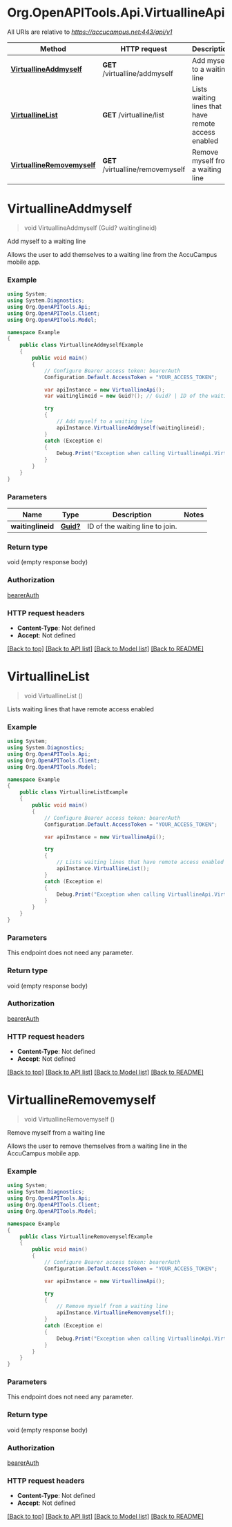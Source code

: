 # Org.OpenAPITools.Api.VirtuallineApi

All URIs are relative to *https://accucampus.net:443/api/v1*

Method | HTTP request | Description
------------- | ------------- | -------------
[**VirtuallineAddmyself**](VirtuallineApi.md#virtuallineaddmyself) | **GET** /virtualline/addmyself | Add myself to a waiting line
[**VirtuallineList**](VirtuallineApi.md#virtuallinelist) | **GET** /virtualline/list | Lists waiting lines that have remote access enabled
[**VirtuallineRemovemyself**](VirtuallineApi.md#virtuallineremovemyself) | **GET** /virtualline/removemyself | Remove myself from a waiting line


<a name="virtuallineaddmyself"></a>
# **VirtuallineAddmyself**
> void VirtuallineAddmyself (Guid? waitinglineid)

Add myself to a waiting line

Allows the user to add themselves to a waiting line from the AccuCampus mobile app.

### Example
```csharp
using System;
using System.Diagnostics;
using Org.OpenAPITools.Api;
using Org.OpenAPITools.Client;
using Org.OpenAPITools.Model;

namespace Example
{
    public class VirtuallineAddmyselfExample
    {
        public void main()
        {
            // Configure Bearer access token: bearerAuth
            Configuration.Default.AccessToken = "YOUR_ACCESS_TOKEN";

            var apiInstance = new VirtuallineApi();
            var waitinglineid = new Guid?(); // Guid? | ID of the waiting line to join.

            try
            {
                // Add myself to a waiting line
                apiInstance.VirtuallineAddmyself(waitinglineid);
            }
            catch (Exception e)
            {
                Debug.Print("Exception when calling VirtuallineApi.VirtuallineAddmyself: " + e.Message );
            }
        }
    }
}
```

### Parameters

Name | Type | Description  | Notes
------------- | ------------- | ------------- | -------------
 **waitinglineid** | [**Guid?**](.md)| ID of the waiting line to join. | 

### Return type

void (empty response body)

### Authorization

[bearerAuth](../README.md#bearerAuth)

### HTTP request headers

 - **Content-Type**: Not defined
 - **Accept**: Not defined

[[Back to top]](#) [[Back to API list]](../README.md#documentation-for-api-endpoints) [[Back to Model list]](../README.md#documentation-for-models) [[Back to README]](../README.md)

<a name="virtuallinelist"></a>
# **VirtuallineList**
> void VirtuallineList ()

Lists waiting lines that have remote access enabled

### Example
```csharp
using System;
using System.Diagnostics;
using Org.OpenAPITools.Api;
using Org.OpenAPITools.Client;
using Org.OpenAPITools.Model;

namespace Example
{
    public class VirtuallineListExample
    {
        public void main()
        {
            // Configure Bearer access token: bearerAuth
            Configuration.Default.AccessToken = "YOUR_ACCESS_TOKEN";

            var apiInstance = new VirtuallineApi();

            try
            {
                // Lists waiting lines that have remote access enabled
                apiInstance.VirtuallineList();
            }
            catch (Exception e)
            {
                Debug.Print("Exception when calling VirtuallineApi.VirtuallineList: " + e.Message );
            }
        }
    }
}
```

### Parameters
This endpoint does not need any parameter.

### Return type

void (empty response body)

### Authorization

[bearerAuth](../README.md#bearerAuth)

### HTTP request headers

 - **Content-Type**: Not defined
 - **Accept**: Not defined

[[Back to top]](#) [[Back to API list]](../README.md#documentation-for-api-endpoints) [[Back to Model list]](../README.md#documentation-for-models) [[Back to README]](../README.md)

<a name="virtuallineremovemyself"></a>
# **VirtuallineRemovemyself**
> void VirtuallineRemovemyself ()

Remove myself from a waiting line

Allows the user to remove themselves from a waiting line in the AccuCampus mobile app.

### Example
```csharp
using System;
using System.Diagnostics;
using Org.OpenAPITools.Api;
using Org.OpenAPITools.Client;
using Org.OpenAPITools.Model;

namespace Example
{
    public class VirtuallineRemovemyselfExample
    {
        public void main()
        {
            // Configure Bearer access token: bearerAuth
            Configuration.Default.AccessToken = "YOUR_ACCESS_TOKEN";

            var apiInstance = new VirtuallineApi();

            try
            {
                // Remove myself from a waiting line
                apiInstance.VirtuallineRemovemyself();
            }
            catch (Exception e)
            {
                Debug.Print("Exception when calling VirtuallineApi.VirtuallineRemovemyself: " + e.Message );
            }
        }
    }
}
```

### Parameters
This endpoint does not need any parameter.

### Return type

void (empty response body)

### Authorization

[bearerAuth](../README.md#bearerAuth)

### HTTP request headers

 - **Content-Type**: Not defined
 - **Accept**: Not defined

[[Back to top]](#) [[Back to API list]](../README.md#documentation-for-api-endpoints) [[Back to Model list]](../README.md#documentation-for-models) [[Back to README]](../README.md)

